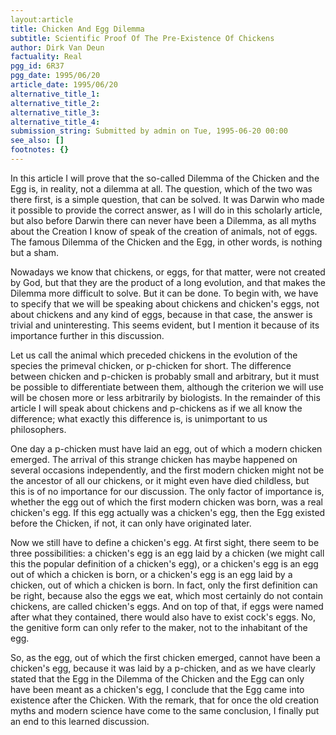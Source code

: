 ```yaml
---
layout:article
title: Chicken And Egg Dilemma
subtitle: Scientific Proof Of The Pre-Existence Of Chickens
author: Dirk Van Deun
factuality: Real
pgg_id: 6R37
pgg_date: 1995/06/20
article_date: 1995/06/20
alternative_title_1: 
alternative_title_2: 
alternative_title_3: 
alternative_title_4: 
submission_string: Submitted by admin on Tue, 1995-06-20 00:00
see_also: []
footnotes: {}
---
```

<div>
<p>In this article I will prove that the so-called Dilemma of the Chicken and the Egg is, in reality, not a dilemma at all. The question, which of the two was there first, is a simple question, that can be solved. It was Darwin who made it possible to provide the correct answer, as I will do in this scholarly article, but also before Darwin there can never have been a Dilemma, as all myths about the Creation I know of speak of the creation of animals, not of eggs. The famous Dilemma of the Chicken and the Egg, in other words, is nothing but a sham.</p>
<p>Nowadays we know that chickens, or eggs, for that matter, were not created by God, but that they are the product of a long evolution, and that makes the Dilemma more difficult to solve. But it can be done. To begin with, we have to specify that we will be speaking about chickens and chicken's eggs, not about chickens and any kind of eggs, because in that case, the answer is trivial and uninteresting. This seems evident, but I mention it because of its importance further in this discussion.</p>
<p>Let us call the animal which preceded chickens in the evolution of the species the primeval chicken, or p-chicken for short. The difference between chicken and p-chicken is probably small and arbitrary, but it must be possible to differentiate between them, although the criterion we will use will be chosen more or less arbitrarily by biologists. In the remainder of this article I will speak about chickens and p-chickens as if we all know the difference; what exactly this difference is, is unimportant to us philosophers.</p>
<p>One day a p-chicken must have laid an egg, out of which a modern chicken emerged. The arrival of this strange chicken has maybe happened on several occasions independently, and the first modern chicken might not be the ancestor of all our chickens, or it might even have died childless, but this is of no importance for our discussion. The only factor of importance is, whether the egg out of which the first modern chicken was born, was a real chicken's egg. If this egg actually was a chicken's egg, then the Egg existed before the Chicken, if not, it can only have originated later.</p>
<p>Now we still have to define a chicken's egg. At first sight, there seem to be three possibilities: a chicken's egg is an egg laid by a chicken (we might call this the popular definition of a chicken's egg), or a chicken's egg is an egg out of which a chicken is born, or a chicken's egg is an egg laid by a chicken, out of which a chicken is born. In fact, only the first definition can be right, because also the eggs we eat, which most certainly do not contain chickens, are called chicken's eggs. And on top of that, if eggs were named after what they contained, there would also have to exist cock's eggs. No, the genitive form can only refer to the maker, not to the inhabitant of the egg.</p>
<p>So, as the egg, out of which the first chicken emerged, cannot have been a chicken's egg, because it was laid by a p-chicken, and as we have clearly stated that the Egg in the Dilemma of the Chicken and the Egg can only have been meant as a chicken's egg, I conclude that the Egg came into existence after the Chicken. With the remark, that for once the old creation myths and modern science have come to the same conclusion, I finally put an end to this learned discussion. <!--Amazon_CLS_IM_END--></p>
</div>

